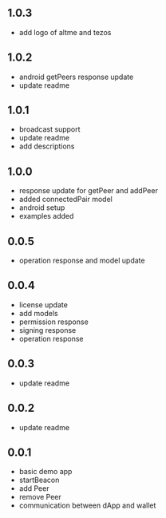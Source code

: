 ## 1.0.3
* add logo of altme and tezos

## 1.0.2
* android getPeers response update
* update readme

## 1.0.1
* broadcast support
* update readme
* add descriptions

## 1.0.0
* response update for getPeer and addPeer
* added connectedPair model
* android setup
* examples added

## 0.0.5
* operation response and model update

## 0.0.4
* license update
* add models
* permission response
* signing response
* operation response

## 0.0.3
* update readme

## 0.0.2
* update readme 

## 0.0.1

* basic demo app 
* startBeacon
* add Peer
* remove Peer
* communication between dApp and wallet